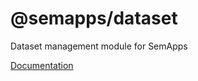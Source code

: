 # @semapps/dataset

Dataset management module for SemApps

[Documentation](https://semapps.org/docs/middleware/dataset)
